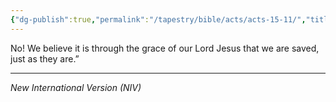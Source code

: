 ```yaml
---
{"dg-publish":true,"permalink":"/tapestry/bible/acts/acts-15-11/","title":"Acts 15:11","tags":["bible-verse","bible-verse"],"dgHomeLink":true,"dgShowLocalGraph":true,"dgEnableSearch":true}
---
```


No! We believe it is through the grace of our Lord Jesus that we are saved, just as they are.”

---
*New International Version (NIV)*